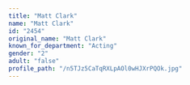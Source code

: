 ```yaml
---
title: "Matt Clark"
name: "Matt Clark"
id: "2454"
original_name: "Matt Clark"
known_for_department: "Acting"
gender: "2"
adult: "false"
profile_path: "/n5TJz5CaTqRXLpAOl0wHJXrPQOk.jpg"
---
```

